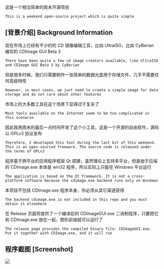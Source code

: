 这是一个相当简单的周末开源项目

`This is a weekend open-source project which is quite simple`

[背景介绍] Background Information
--------------------------------

现在市场上已经有不少的的 CD 镜像编辑工具，比如 UltraISO，比如 CyBerian 编写的 CDImage GUI Beta 3

`There have been quite a few cd image creators available, like UltraISO and CDImage GUI Beta 3 by CyBerian`

但是很多时候，我们只需要制作一张简单的数据光盘用于存储文件，几乎不需要任何高级特性

`However, in most cases, we just need to create a simple image for data storage and do not care about other features`

市场上的大多数工具在这个场景下显得过于复杂了

`Most tools available on the Internet seem to be too complicated in this scenario`

因此我用周末的最后一点时间开发了这个小工具，这是一个开源的自由软件，源码以 GPLv3 协议发布

`Therefore, I developed this tool during the last bit of this weekend. This is an open-sourced freeware. The source code is released under the terms of GPLv3`

程序基于跨平台的应用程序框架 Qt 搭建，虽然理论上支持多平台，但是由于后端的 CDImage.exe 本体是 win32 程序，所以实际上只能在 Windows 平台运行

`The application is based on the Qt framework. It is not a cross-platform software because the cdimage.exe backend runs only on Windows`

本项目不包括 CDImage.exe 程序本身，你必须从其它渠道获得

`The backend cdimage.exe is not included in this repo and you must obtain it elsewhere`

在 Release 页面将提供了一个编译后的 CDImageGUI.exe 二进制程序，只要把它和 CDImage.exe 放在一起，图形前端就可以运行了

`The release page provides the compiled binary file: CDImageGUI.exe. Put it together with CDImage.exe, and it will run`

程序截图 [Screenshot]
--------------------

<img src='https://github.com/windy32/cdimage-gui/blob/master/html/screenshot.png' />
